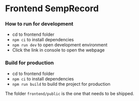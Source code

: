 # Frontend SempRecord
### How to run for development
- cd to frontend folder
- ```npm ci``` to install dependencies 
- ```npm run dev``` to open development environment
- Click the link in console to open the webpage

### Build for production
- cd to frontend folder
- ```npm ci``` to install dependencies 
- ```npm run build``` to build the project for production

The folder ```frontend/public``` is the one that needs to be shipped.